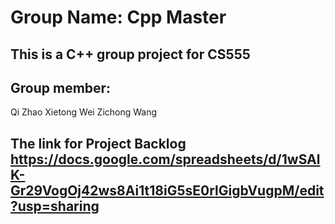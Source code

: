 # Group Name: Cpp Master

## This is a C++ group project for CS555

## Group member:
Qi	Zhao
Xietong	Wei
Zichong	Wang

## The link for Project Backlog https://docs.google.com/spreadsheets/d/1wSAlK-Gr29VogOj42ws8Ai1t18iG5sE0rlGigbVugpM/edit?usp=sharing
